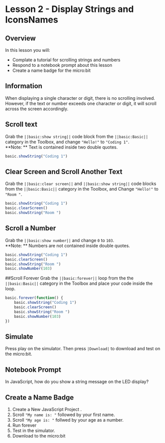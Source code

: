 # Lesson 2 - Display Strings and IconsNames 

## Overview
In this lesson you will:
* Complate a tutorial for scrolling strings and numbers 
* Respond to a notebook prompt about this lesson
* Create a name badge for the micro:bit

## Information
When displaying a single character or digit, there is no 
scrolling involved. However, if the text or number exceeds 
one character or digit, it will scroll across the screen 
accordingly.

## Scroll text 
Grab the ``||basic:show string||`` code block from the ``||basic:Basic||`` 
category in the Toolbox, and change ```"Hello!"``` to ```"Coding 1"```.  
**Note: ** Text is contained inside two double quotes.
```typescript
basic.showString("Coding 1")
```
## Clear Screen and Scroll Another Text 
Grab the ``||basic:clear screen||`` and ``||basic:show string||`` 
code blocks from the ``||basic:Basic||`` category in the Toolbox, and Change
```"Hello!"``` to ```"Room "```.
```typescript
basic.showString("Coding 1")
basic.clearScreen()
basic.showString("Room ")
```
## Scroll a Number 
Grab the ``||basic:show number||`` and change ```0``` to ```103```.  
**Note: ** Numbers are not contained inside double quotes.
```typescript
basic.showString("Coding 1")
basic.clearScreen()
basic.showString("Room ")
basic.showNumber(103)
```

##Scroll Forever
Grab the ``||basic:forever||`` loop from the the ``||basic:Basic||`` category 
in the Toolbox and place your code inside the loop.
```typescript
basic.forever(function() {
    basic.showString("Coding 1")
    basic.clearScreen()
    basic.showString("Room ")
    basic.showNumber(103)
})
```
## Simulate
Press play on the simulator. Then press ``|Download|`` to download and test on 
the micro:bit.

## Notebook Prompt

In JavaScript, how do you show a string message on the LED display?

## Create a Name Badge 
1. Create a New JavaScript Project .
2. Scroll ```"My name is: "``` followed by your first name.
3. Scroll ```"My age is: "``` follwed by your age as a number.
4. Run forever
5. Test in the simulator.
6. Download to the micro:bit